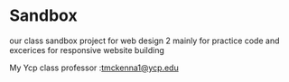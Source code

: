 # Sandbox
our class sandbox project  for web design 2
mainly for practice code and excerices for responsive website building  

My Ycp class professor :tmckenna1@ycp.edu
